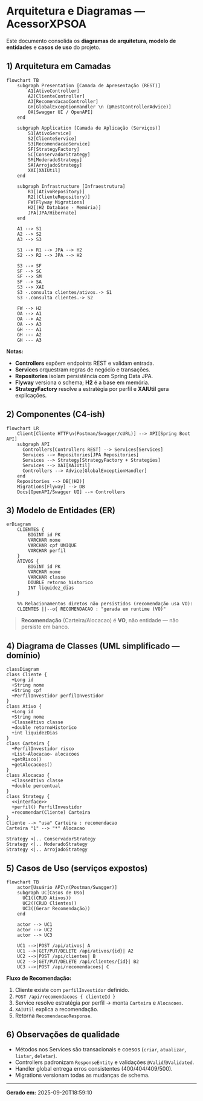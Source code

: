 # Arquitetura e Diagramas — AcessorXPSOA

Este documento consolida os **diagramas de arquitetura**, **modelo de entidades** e **casos de uso** do projeto.

## 1) Arquitetura em Camadas
```mermaid
flowchart TB
    subgraph Presentation [Camada de Apresentação (REST)]
        A1[AtivoController]
        A2[ClienteController]
        A3[RecomendacaoController]
        GH[GlobalExceptionHandler \n (@RestControllerAdvice)]
        OA[Swagger UI / OpenAPI]
    end

    subgraph Application [Camada de Aplicação (Serviços)]
        S1[AtivoService]
        S2[ClienteService]
        S3[RecomendacaoService]
        SF[StrategyFactory]
        SC[ConservadorStrategy]
        SM[ModeradoStrategy]
        SA[ArrojadoStrategy]
        XAI[XAIUtil]
    end

    subgraph Infrastructure [Infraestrutura]
        R1[(AtivoRepository)]
        R2[(ClienteRepository)]
        FW[Flyway Migrations]
        H2[(H2 Database - Memória)]
        JPA[JPA/Hibernate]
    end

    A1 --> S1
    A2 --> S2
    A3 --> S3

    S1 --> R1 --> JPA --> H2
    S2 --> R2 --> JPA --> H2

    S3 --> SF
    SF --> SC
    SF --> SM
    SF --> SA
    S3 --> XAI
    S3 -.consulta clientes/ativos.-> S1
    S3 -.consulta clientes.-> S2

    FW --> H2
    OA --> A1
    OA --> A2
    OA --> A3
    GH --- A1
    GH --- A2
    GH --- A3
```
**Notas:**
- **Controllers** expõem endpoints REST e validam entrada.
- **Services** orquestram regras de negócio e transações.
- **Repositories** isolam persistência com Spring Data JPA.
- **Flyway** versiona o schema; **H2** é a base em memória.
- **StrategyFactory** resolve a estratégia por perfil e **XAIUtil** gera explicações.

## 2) Componentes (C4-ish)
```mermaid
flowchart LR
    Client[Cliente HTTP\n(Postman/Swagger/cURL)] --> API[Spring Boot API]
    subgraph API
      Controllers[Controllers REST] --> Services[Services]
      Services --> Repositories[JPA Repositories]
      Services --> Strategy[StrategyFactory + Strategies]
      Services --> XAI[XAIUtil]
      Controllers --> Advice[GlobalExceptionHandler]
    end
    Repositories --> DB[(H2)]
    Migrations[Flyway] --> DB
    Docs[OpenAPI/Swagger UI] --> Controllers
```

## 3) Modelo de Entidades (ER)
```mermaid
erDiagram
    CLIENTES {
        BIGINT id PK
        VARCHAR nome
        VARCHAR cpf UNIQUE
        VARCHAR perfil
    }
    ATIVOS {
        BIGINT id PK
        VARCHAR nome
        VARCHAR classe
        DOUBLE retorno_historico
        INT liquidez_dias
    }

    %% Relacionamentos diretos não persistidos (recomendação usa VO):
    CLIENTES ||--o{ RECOMENDACAO : "gerada em runtime (VO)"
```
> **Recomendação** (Carteira/Alocacao) é **VO**, não entidade — não persiste em banco.

## 4) Diagrama de Classes (UML simplificado — domínio)
```mermaid
classDiagram
class Cliente { 
  +Long id
  +String nome
  +String cpf
  +PerfilInvestidor perfilInvestidor
}
class Ativo {
  +Long id
  +String nome
  +ClasseAtivo classe
  +double retornoHistorico
  +int liquidezDias
}
class Carteira {
  +PerfilInvestidor risco
  +List~Alocacao~ alocacoes
  +getRisco()
  +getAlocacoes()
}
class Alocacao {
  +ClasseAtivo classe
  +double percentual
}
class Strategy {
  <<interface>>
  +perfil() PerfilInvestidor
  +recomendar(Cliente) Carteira
}
Cliente --> "usa" Carteira : recomendacao
Carteira "1" --> "*" Alocacao

Strategy <|.. ConservadorStrategy
Strategy <|.. ModeradoStrategy
Strategy <|.. ArrojadoStrategy
```

## 5) Casos de Uso (serviços expostos)
```mermaid
flowchart TB
    actor[Usuário API\n(Postman/Swagger)]
    subgraph UC[Casos de Uso]
      UC1((CRUD Ativos))
      UC2((CRUD Clientes))
      UC3((Gerar Recomendação))
    end

    actor --> UC1
    actor --> UC2
    actor --> UC3

    UC1 -->|POST /api/ativos| A
    UC1 -->|GET/PUT/DELETE /api/ativos/{id}| A2
    UC2 -->|POST /api/clientes| B
    UC2 -->|GET/PUT/DELETE /api/clientes/{id}| B2
    UC3 -->|POST /api/recomendacoes| C
```
**Fluxo de Recomendação:**
1. Cliente existe com `perfilInvestidor` definido.
2. `POST /api/recomendacoes { clienteId }`
3. Service resolve estratégia por perfil → monta `Carteira` e `Alocacoes`.
4. `XAIUtil` explica a recomendação.
5. Retorna `RecomendacaoResponse`.

## 6) Observações de qualidade
- Métodos nos Services são transacionais e coesos (`criar`, `atualizar`, `listar`, `deletar`).
- Controllers padronizam `ResponseEntity` e validações `@Valid`/`@Validated`.
- Handler global entrega erros consistentes (400/404/409/500).
- Migrations versionam todas as mudanças de schema.

---
**Gerado em:** 2025-09-20T18:59:10

